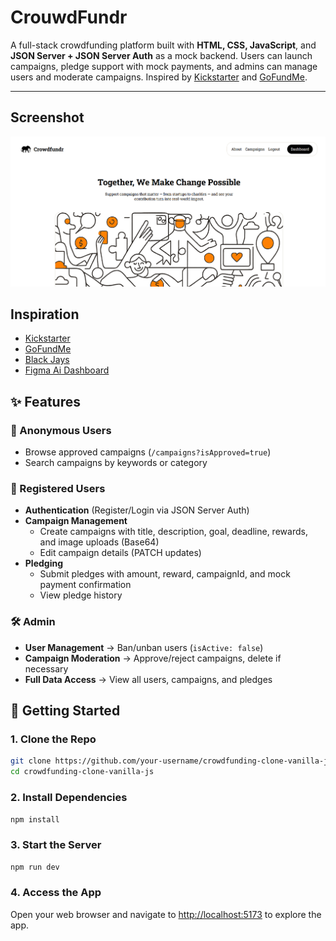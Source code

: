 # CrouwdFundr

A full-stack crowdfunding platform built with **HTML, CSS, JavaScript**, and **JSON Server + JSON Server Auth** as a mock backend. Users can launch campaigns, pledge support with mock payments, and admins can manage users and moderate campaigns. Inspired by [Kickstarter](https://www.kickstarter.com) and [GoFundMe](https://www.gofundme.com).

---

## Screenshot

![Crowdfundr](/public/images/screenshot.png)

## Inspiration

-  [Kickstarter](https://www.kickstarter.com)
-  [GoFundMe](https://www.gofundme.com)
-  [Black Jays](https://blackjays.vc/)
-  [Figma Ai Dashboard](https://www.figma.com/make/uLh6MW5IdjXIa6VXoTmQQP/Crowdfunding-Admin-Dashboard?t=9NXonGpRB1MIPPvO-1)

## ✨ Features

### 👤 Anonymous Users

-  Browse approved campaigns (`/campaigns?isApproved=true`)
-  Search campaigns by keywords or category

### 🧑 Registered Users

-  **Authentication** (Register/Login via JSON Server Auth)
-  **Campaign Management**
   -  Create campaigns with title, description, goal, deadline, rewards, and image uploads (Base64)
   -  Edit campaign details (PATCH updates)
-  **Pledging**
   -  Submit pledges with amount, reward, campaignId, and mock payment confirmation
   -  View pledge history

### 🛠️ Admin

-  **User Management** → Ban/unban users (`isActive: false`)
-  **Campaign Moderation** → Approve/reject campaigns, delete if necessary
-  **Full Data Access** → View all users, campaigns, and pledges

## 🚀 Getting Started

### 1. Clone the Repo

```bash
git clone https://github.com/your-username/crowdfunding-clone-vanilla-js
cd crowdfunding-clone-vanilla-js
```

### 2. Install Dependencies

```bash
npm install
```

### 3. Start the Server

```bash
npm run dev
```

### 4. Access the App

Open your web browser and navigate to [http://localhost:5173](http://localhost:5173) to explore the app.

